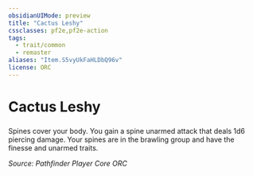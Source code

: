 ```yaml
---
obsidianUIMode: preview
title: "Cactus Leshy"
cssclasses: pf2e,pf2e-action
tags:
  - trait/common
  - remaster
aliases: "Item.S5vyUkFaHLDbQ96v"
license: ORC
---
```

# Cactus Leshy

### 






Spines cover your body. You gain a spine unarmed attack that deals 1d6 piercing damage. Your spines are in the brawling group and have the finesse and unarmed traits.

*Source: Pathfinder Player Core*
*ORC*